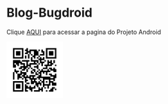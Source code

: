 # Blog-Bugdroid
 
<p>Clique <a href="https://brunodubal.github.io/Blog-Bugdroid/" target="_blank">AQUI</a> para acessar a pagina do Projeto Android</p>
<img src="imagens/frame.png" alt="QrCode" style="height: 130px">
